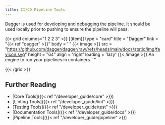 ```yaml
---
title: CI/CD Pipeline Tools
---
```

<!-- markdownlint-disable MD034 -->

Dagger is used for developing and debugging the pipeline. It should be used locally prior to pushing to ensure the pipeline will pass.

{{< grid columns="1 2 2 3" >}}
[[item]]
type = "card"
title = "Dagger"
link = "{{< ref "dagger" >}}"
body = '''
{{< image >}}
src = "https://github.com/dagger/dagger/raw/refs/heads/main/docs/static/img/favicon.svg"
height = "64"
align = 'right'
loading = 'lazy'
{{< /image >}}
An engine to run your pipelines in containers.
'''

{{< /grid >}}

## Further Reading

* [Core Tools]({{< ref "/developer_guide/core" >}})
* [Linting Tools]({{< ref "/developer_guide/lint" >}})
* [Testing Tools]({{< ref "/developer_guide/test" >}})
* [Documentation Tools]({{< ref "/developer_guide/docs" >}})
* [Pipeline Tools]({{< ref "/developer_guide/pipeline" >}})
